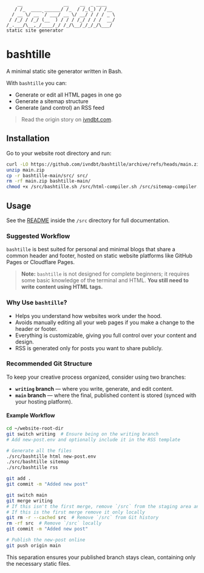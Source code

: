 ```
    __               __    __  _ ____   
   / /_  ____ ______/ /_  / /_(_) / /__
  / __ \/ __ `/ ___/ __ \/ __/ / / / _ \
 / /_/ / /_/ (__  ) / / / /_/ / / /  __/
/_.___/\__,_/____/_/ /_/\__/_/_/_/\___/
static site generator
```

# bashtille

A minimal static site generator written in Bash.

With `bashtille` you can:

- Generate or edit all HTML pages in one go
- Generate a sitemap structure
- Generate (and control) an RSS feed

>Read the origin story on [ivndbt.com](https://ivndbt.com/makes/bashtille/bashtille).

## Installation

Go to your website root directory and run:

```bash
curl -LO https://github.com/ivndbt/bashtille/archive/refs/heads/main.zip
unzip main.zip
cp -r bashtille-main/src/ src/
rm -rf main.zip bashtille-main/
chmod +x /src/bashtille.sh /src/html-compiler.sh /src/sitemap-compiler.sh /src/rss-compiler.sh
```

## Usage

See the [README](/src/README.md) inside the `/src` directory for full documentation.

### Suggested Workflow

`bashtille` is best suited for personal and minimal blogs that share a common header and footer, hosted on static website platforms like GitHub Pages or Cloudflare Pages.

> **Note:** `bashtille` is not designed for complete beginners; it requires some basic knowledge of the terminal and HTML. **You still need to write content using HTML tags.**

### Why Use `bashtille`?

- Helps you understand how websites work under the hood.
- Avoids manually editing all your web pages if you make a change to the header or footer.
- Everything is customizable, giving you full control over your content and design.
- RSS is generated only for posts you want to share publicly.

### Recommended Git Structure

To keep your creative process organized, consider using two branches:

- **`writing` branch** — where you write, generate, and edit content.
- **`main` branch** — where the final, published content is stored (synced with your hosting platform).

#### Example Workflow

```bash
cd ~/website-root-dir
git switch writing  # Ensure being on the writing branch
# Add new-post.env and optionally include it in the RSS template

# Generate all the files
./src/bashtille html new-post.env
./src/bashtille sitemap
./src/bashtille rss

git add .
git commit -m "Added new post"

git switch main
git merge writing
# If this isn't the first merge, remove `/src` from the staging area and locally
# If this is the first merge remove it only locally
git rm -r --cached src  # Remove `/src` from Git history
rm -rf src  # Remove `/src` locally
git commit -m "Added new post"

# Publish the new-post online
git push origin main
```

This separation ensures your published branch stays clean, containing only the necessary static files.

